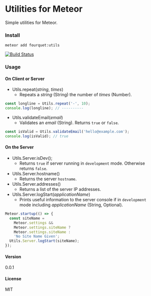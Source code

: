 # Utilities for Meteor

Simple utilities for Meteor.

### Install
`meteor add fourquet:utils`

[![Build Status](https://travis-ci.org/fourquet/meteor-package-utils.svg?branch=master)](https://travis-ci.org/fourquet/meteor-package-utils)

### Usage

#### On Client or Server

* Utils.repeat(*string*, *times*)
  * Repeats a *string* (String) the number of *times* (Number).

```js
const longline = Utils.repeat('-', 10);
console.log(longline); // ----------
```
* Utils.validateEmail(*email*)
  * Validates an *email* (String). Returns `true` or `false`.

```js
const isValid = Utils.validateEmail('hello@example.com');
console.log(isValid); // true
```

#### On the Server
  * Utils.Server.isDev();
    * Returns `true` if server running in `development` mode. Otherwise returns `false`.
  * Utils.Server.hostname()
    * Returns the server `hostname`.
  * Utils.Server.addresses()
    * Returns a list of the server IP addresses.
  * Utils.Server.logStart(*applicationName*)
    * Prints useful information to the server console if in `development` mode including *applicationName* (String, Optional).

```js
Meteor.startup(() => {
  const siteName =
    Meteor.settings &&
    Meteor.settings.siteName ?
    Meteor.settings.siteName :
    'No Site Name Given';
  Utils.Server.logStart(siteName);
});
```

#### Version
0.0.1

#### License
MIT
